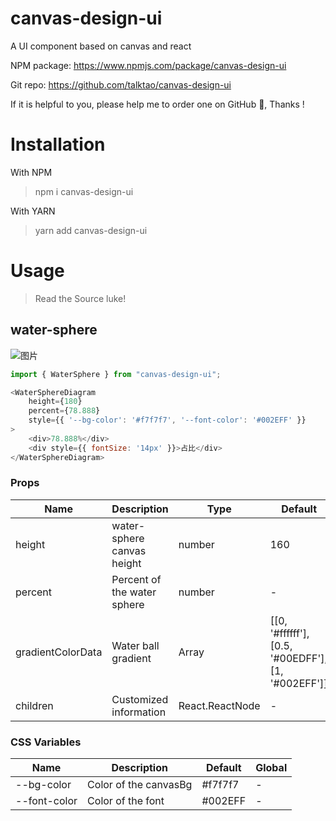 # canvas-design-ui
A UI component based on canvas and react

NPM package: https://www.npmjs.com/package/canvas-design-ui

Git repo: https://github.com/talktao/canvas-design-ui

If it is helpful to you, please help me to order one on GitHub 🌟, Thanks !

# Installation
With NPM
> npm i canvas-design-ui

With YARN
> yarn add canvas-design-ui

# Usage
> Read the Source luke!

## water-sphere

![图片](https://shenshipin-1253925857.cos.ap-guangzhou.myqcloud.com/2022/08/10/WmbKpteXJ1ZqCB3cPwwKsSX5YgcxRZYISoDZKWh38SHB5pFGi0TYVQbAU4c4FoPw_MdC8FTzJWechatIMG382.jpeg?imageMogr2/format/webp/thumbnail/!100p)

```js
import { WaterSphere } from "canvas-design-ui";

<WaterSphereDiagram 
    height={180} 
    percent={78.888} 
    style={{ '--bg-color': '#f7f7f7', '--font-color': '#002EFF' }}
>
    <div>78.888%</div>
    <div style={{ fontSize: '14px' }}>占比</div>
</WaterSphereDiagram>

```
### Props
| Name | Description | Type | Default |
| --- | --- |--- | --- |
| height | water-sphere canvas height | number | 160 |
| percent | Percent of the water sphere | number | - |
| gradientColorData | Water ball gradient | Array | [[0, '#ffffff'], [0.5, '#00EDFF'], [1, '#002EFF']]|
| children | Customized information | React.ReactNode | - |

### CSS Variables
| Name | Description | Default | Global |
| --- | --- |--- | --- |
| --bg-color | Color of the canvasBg | #f7f7f7 | - |
| --font-color | Color of the font | #002EFF | - |
